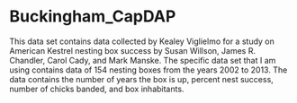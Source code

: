 # Buckingham_CapDAP

This data set contains data collected by Kealey Viglielmo for a study on American Kestrel nesting box success by Susan Willson, James R. Chandler, Carol Cady, and Mark Manske. The specific data set that I am using contains data of 154 nesting boxes from the years 2002 to 2013. The data contains the number of years the box is up, percent nest success, number of chicks banded, and box inhabitants. 
